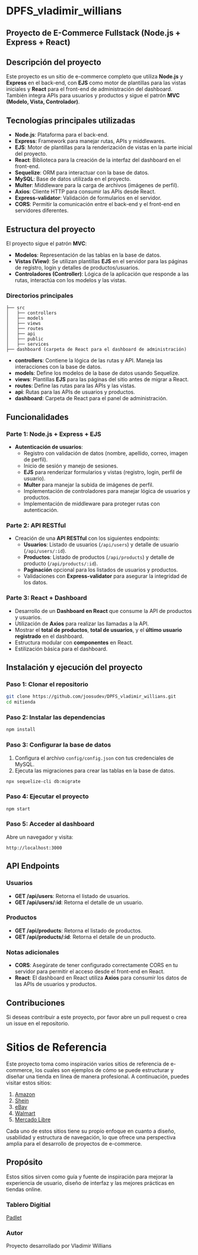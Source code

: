 # DPFS_vladimir_willians

## Proyecto de E-Commerce Fullstack (Node.js + Express + React)

## Descripción del proyecto

Este proyecto es un sitio de e-commerce completo que utiliza **Node.js** y **Express** en el back-end, con **EJS** como motor de plantillas para las vistas iniciales y **React** para el front-end de administración del dashboard. También integra APIs para usuarios y productos y sigue el patrón **MVC (Modelo, Vista, Controlador)**.

## Tecnologías principales utilizadas

- **Node.js**: Plataforma para el back-end.
- **Express**: Framework para manejar rutas, APIs y middlewares.
- **EJS**: Motor de plantillas para la renderización de vistas en la parte inicial del proyecto.
- **React**: Biblioteca para la creación de la interfaz del dashboard en el front-end.
- **Sequelize**: ORM para interactuar con la base de datos.
- **MySQL**: Base de datos utilizada en el proyecto.
- **Multer**: Middleware para la carga de archivos (imágenes de perfil).
- **Axios**: Cliente HTTP para consumir las APIs desde React.
- **Express-validator**: Validación de formularios en el servidor.
- **CORS**: Permitir la comunicación entre el back-end y el front-end en servidores diferentes.

## Estructura del proyecto

El proyecto sigue el patrón **MVC**:
- **Modelos**: Representación de las tablas en la base de datos.
- **Vistas (View)**: Se utilizan plantillas **EJS** en el servidor para las páginas de registro, login y detalles de productos/usuarios.
- **Controladores (Controller)**: Lógica de la aplicación que responde a las rutas, interactúa con los modelos y las vistas.

### Directorios principales

```
├── src
│   ├── controllers
│   ├── models
│   ├── views
│   ├── routes
│   ├── api
│   ├── public
│   ├── services
├── dashboard (carpeta de React para el dashboard de administración)
```

- **controllers**: Contiene la lógica de las rutas y API. Maneja las interacciones con la base de datos.
- **models**: Define los modelos de la base de datos usando Sequelize.
- **views**: Plantillas **EJS** para las páginas del sitio antes de migrar a React.
- **routes**: Define las rutas para las APIs y las vistas.
- **api**: Rutas para las APIs de usuarios y productos.
- **dashboard**: Carpeta de React para el panel de administración.

## Funcionalidades

### Parte 1: Node.js + Express + EJS

- **Autenticación de usuarios**:
  - Registro con validación de datos (nombre, apellido, correo, imagen de perfil).
  - Inicio de sesión y manejo de sesiones.
  - **EJS** para renderizar formularios y vistas (registro, login, perfil de usuario).
  - **Multer** para manejar la subida de imágenes de perfil.
  - Implementación de controladores para manejar lógica de usuarios y productos.
  - Implementación de middleware para proteger rutas con autenticación.

### Parte 2: API RESTful

- Creación de una **API RESTful** con los siguientes endpoints:
  - **Usuarios**: Listado de usuarios (`/api/users`) y detalle de usuario (`/api/users/:id`).
  - **Productos**: Listado de productos (`/api/products`) y detalle de producto (`/api/products/:id`).
  - **Paginación** opcional para los listados de usuarios y productos.
  - Validaciones con **Express-validator** para asegurar la integridad de los datos.

### Parte 3: React + Dashboard

- Desarrollo de un **Dashboard en React** que consume la API de productos y usuarios.
- Utilización de **Axios** para realizar las llamadas a la API.
- Mostrar el **total de productos**, **total de usuarios**, y el **último usuario registrado** en el dashboard.
- Estructura modular con **componentes** en React.
- Estilización básica para el dashboard.

## Instalación y ejecución del proyecto

### Paso 1: Clonar el repositorio

```bash
git clone https://github.com/joosudev/DPFS_vladimir_willians.git
cd mitienda
```

### Paso 2: Instalar las dependencias

```bash
npm install
```

### Paso 3: Configurar la base de datos

1. Configura el archivo `config/config.json` con tus credenciales de MySQL.
2. Ejecuta las migraciones para crear las tablas en la base de datos.

```bash
npx sequelize-cli db:migrate
```

### Paso 4: Ejecutar el proyecto

```bash
npm start
```

### Paso 5: Acceder al dashboard

Abre un navegador y visita:

```
http://localhost:3000
```

## API Endpoints

### Usuarios

- **GET /api/users**: Retorna el listado de usuarios.
- **GET /api/users/:id**: Retorna el detalle de un usuario.

### Productos

- **GET /api/products**: Retorna el listado de productos.
- **GET /api/products/:id**: Retorna el detalle de un producto.

### Notas adicionales

- **CORS**: Asegúrate de tener configurado correctamente CORS en tu servidor para permitir el acceso desde el front-end en React.
- **React**: El dashboard en React utiliza **Axios** para consumir los datos de las APIs de usuarios y productos.

## Contribuciones

Si deseas contribuir a este proyecto, por favor abre un pull request o crea un issue en el repositorio.

# Sitios de Referencia

Este proyecto toma como inspiración varios sitios de referencia de e-commerce, los cuales son ejemplos de cómo se puede estructurar y diseñar una tienda en línea de manera profesional. A continuación, puedes visitar estos sitios:

1. [Amazon](https://www.amazon.com/-/es/)
2. [Shein](https://us.shein.com/)
3. [eBay](https://www.ebay.com/)
4. [Walmart](https://www.walmart.com/)
5. [Mercado Libre](https://www.mercadolibre.com.pa/#from=homecom)

Cada uno de estos sitios tiene su propio enfoque en cuanto a diseño, usabilidad y estructura de navegación, lo que ofrece una perspectiva amplia para el desarrollo de proyectos de e-commerce.

## Propósito

Estos sitios sirven como guía y fuente de inspiración para mejorar la experiencia de usuario, diseño de interfaz y las mejores prácticas en tiendas online.

### Tablero Digitial

[Padlet](https://padlet.com/vwillians22/kuswe-626cre6ut7bg1da7)

### Autor

Proyecto desarrollado por Vladimir Willians
